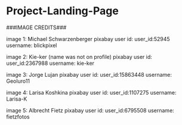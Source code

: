 # Project-Landing-Page

###IMAGE CREDITS###

image 1: Michael Schwarzenberger
pixabay user id: user_id:52945
username: blickpixel

image 2: Kie-ker (name was not on profile)
pixabay user id: user_id:2367988 
username: kie-ker

image 3: Jorge Lujan
pixabay user id: user_id:15863448 
username: Geoluro11

image 4: Larisa Koshkina
pixabay user id: user_id:1107275 
username: Larisa-K

image 5: Albrecht Fietz
pixabay user id: user_id:6795508 
username: fietzfotos
